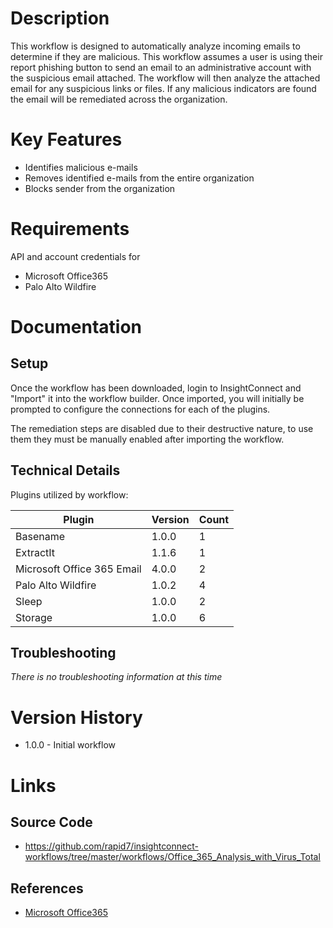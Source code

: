 # Description

This workflow is designed to automatically analyze incoming emails to determine if they are malicious. This workflow assumes a user is using their report phishing button to send an email to an administrative account with the suspicious email attached. The workflow will then analyze the attached email for any suspicious links or files. If any malicious indicators are found the email will be remediated across the organization.

# Key Features

* Identifies malicious e-mails
* Removes identified e-mails from the entire organization
* Blocks sender from the organization

# Requirements

API and account credentials for

* Microsoft Office365
* Palo Alto Wildfire

# Documentation

## Setup

Once the workflow has been downloaded, login to InsightConnect and "Import" it into the workflow builder.  Once imported, you will initially be prompted to configure the connections for each of the plugins.

The remediation steps are disabled due to their destructive nature, to use them they must be manually enabled after importing the workflow.

## Technical Details

Plugins utilized by workflow:

|Plugin|Version|Count|
|----|----|--------|
|Basename|1.0.0|1|
|ExtractIt|1.1.6|1|
|Microsoft Office 365 Email|4.0.0|2|
|Palo Alto Wildfire|1.0.2|4|
|Sleep|1.0.0|2|
|Storage|1.0.0|6|

## Troubleshooting

_There is no troubleshooting information at this time_

# Version History

* 1.0.0 - Initial workflow

# Links

## Source Code

* https://github.com/rapid7/insightconnect-workflows/tree/master/workflows/Office_365_Analysis_with_Virus_Total

## References

* [Microsoft Office365](https://www.office.com)